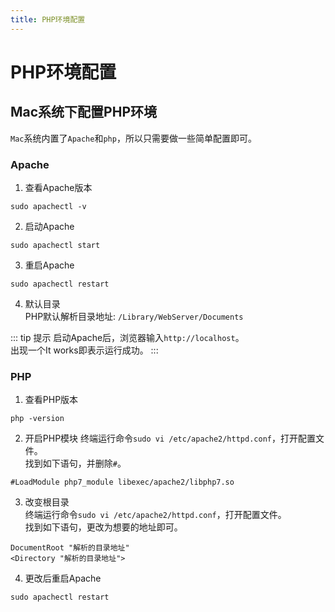 ```yaml
---
title: PHP环境配置
---
```


# PHP环境配置

## Mac系统下配置PHP环境
`Mac`系统内置了`Apache`和`php`，所以只需要做一些简单配置即可。

### Apache
1. 查看Apache版本
```shell
sudo apachectl -v
```

2. 启动Apache
```shell
sudo apachectl start
```

3. 重启Apache
```shell
sudo apachectl restart
```

4. 默认目录  
PHP默认解析目录地址: `/Library/WebServer/Documents`

::: tip 提示
启动Apache后，浏览器输入`http://localhost`。   
出现一个It works即表示运行成功。
:::

### PHP
1. 查看PHP版本
```shell
php -version
```

2. 开启PHP模块
终端运行命令`sudo vi /etc/apache2/httpd.conf`，打开配置文件。   
找到如下语句，并删除`#`。
```
#LoadModule php7_module libexec/apache2/libphp7.so
```

3. 改变根目录  
终端运行命令`sudo vi /etc/apache2/httpd.conf`，打开配置文件。   
找到如下语句，更改为想要的地址即可。
```
DocumentRoot "解析的目录地址"
<Directory "解析的目录地址">
```

4. 更改后重启Apache
```shell
sudo apachectl restart
```